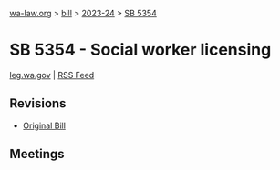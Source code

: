 [wa-law.org](/) > [bill](/bill/) > [2023-24](/bill/2023-24/) > [SB 5354](/bill/2023-24/sb/5354/)

# SB 5354 - Social worker licensing
[leg.wa.gov](https://app.leg.wa.gov/billsummary?BillNumber=5354&Year=2023&Initiative=false) | [RSS Feed](./rss.xml)

## Revisions
* [Original Bill](1/)

## Meetings